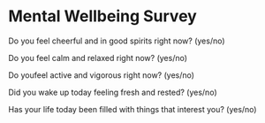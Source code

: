 # Mental Wellbeing Survey

Do you feel cheerful and in good spirits right now? (yes/no)

Do you feel calm and relaxed right now? (yes/no)	

Do youfeel active and vigorous right now? (yes/no)

Did you wake up today feeling fresh and rested? (yes/no)	

Has your life today been filled with things that interest you? (yes/no)